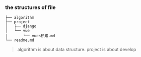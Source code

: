 ### the structures of file

```
├── algorithm
├── project
│   ├── django
│   └── vue
│       └── vues积累.md
└── readme.md
```
> algorithm is about data structure.
> project is about develop
